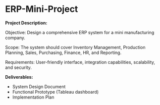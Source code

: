 # ERP-Mini-Project

**Project Description:**

Objective: Design a comprehensive ERP system for a mini manufacturing company.

Scope: The system should cover Inventory Management, Production Planning, Sales, Purchasing, Finance, HR, and Reporting.

Requirements: User-friendly interface, integration capabilities, scalability, and security.

**Deliverables:**

* System Design Document
* Functional Prototype (Tableau dashboard)
* Implementation Plan
